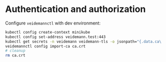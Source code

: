 # Authentication and authorization

Configure `veidemannctl` with dev environment:
```bash
kubectl config create-context minikube
kubectl config set-address veidemann.test:443
kubectl get secrets -n veidemann veidemann-tls -o jsonpath="{.data.ca\.crt}" | base64 -d > ca.cr
veidemannctl config import-ca ca.crt
# cleanup
rm ca.crt
```
